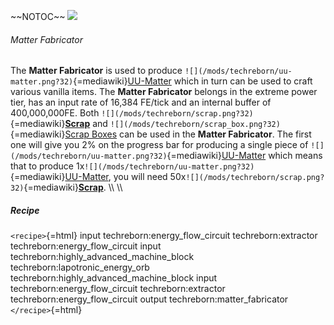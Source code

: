 \~\~NOTOC\~\~ ![](/mods/techreborn/matter_fabricator.png)

###### Matter Fabricator

The **Matter Fabricator** is used to produce
`![](/mods/techreborn/uu-matter.png?32)`{=mediawiki}[UU-Matter](items:uu-matter "wikilink")
which in turn can be used to craft various vanilla items. The **Matter
Fabricator** belongs in the extreme power tier, has an input rate of
16,384 FE/tick and an internal buffer of 400,000,000FE. Both
`![](/mods/techreborn/scrap.png?32)`{=mediawiki}**[Scrap](items:part:scrap "wikilink")**
and `![](/mods/techreborn/scrap_box.png?32)`{=mediawiki}[Scrap
Boxes](items:scrap_box "wikilink") can be used in the **Matter
Fabricator**. The first one will give you 2% on the progress bar for
producing a single piece of
`![](/mods/techreborn/uu-matter.png?32)`{=mediawiki}[UU-Matter](items:uu-matter "wikilink")
which means that to produce
1x`![](/mods/techreborn/uu-matter.png?32)`{=mediawiki}[UU-Matter](items:uu-matter "wikilink"),
you will need
50x`![](/mods/techreborn/scrap.png?32)`{=mediawiki}**[Scrap](items:part:scrap "wikilink")**.
\\\\ \\\\

##### Recipe

`<recipe>`{=html} input techreborn:energy_flow_circuit
techreborn:extractor techreborn:energy_flow_circuit input
techreborn:highly_advanced_machine_block
techreborn:lapotronic_energy_orb
techreborn:highly_advanced_machine_block input
techreborn:energy_flow_circuit techreborn:extractor
techreborn:energy_flow_circuit output techreborn:matter_fabricator
`</recipe>`{=html}
